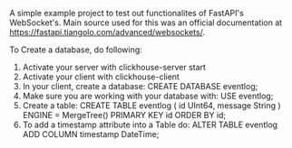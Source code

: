 A simple example project to test out functionalites of FastAPI's WebSocket's. Main source used for this was an official documentation at https://fastapi.tiangolo.com/advanced/websockets/.

To Create a database, do following:

1. Activate your server with clickhouse-server start
2. Activate your client with clickhouse-client
3. In your client, create a database: CREATE DATABASE eventlog;
4. Make sure you are working with your database with: USE eventlog;
5. Create a table: CREATE TABLE eventlog ( id UInt64, message String ) ENGINE = MergeTree() PRIMARY KEY id ORDER BY id;
6. To add a timestamp attribute into a Table do: ALTER TABLE eventlog ADD COLUMN timestamp DateTime;
